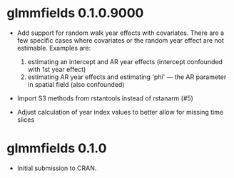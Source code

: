 # glmmfields 0.1.0.9000

* Add support for random walk year effects with covariates. There are a few
  specific cases where covariates or the random year effect are not estimable.
  Examples are:

    1. estimating an intercept and AR year effects (intercept confounded with
       1st year effect)
    2. estimating AR year effects and estimating 'phi' — the AR parameter in
       spatial field (also confounded)

* Import S3 methods from rstantools instead of rstanarm (#5)

* Adjust calculation of year index values to better allow for missing time slices

# glmmfields 0.1.0

* Initial submission to CRAN.
